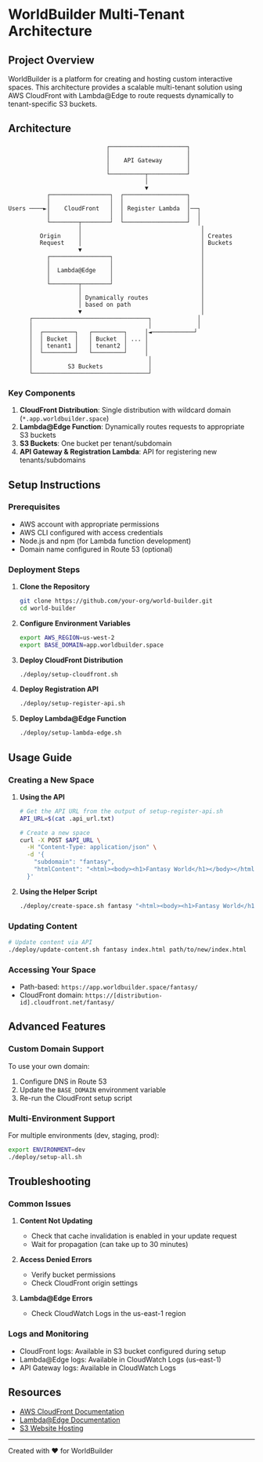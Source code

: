 # WorldBuilder Multi-Tenant Architecture

## Project Overview

WorldBuilder is a platform for creating and hosting custom interactive spaces. This architecture provides a scalable multi-tenant solution using AWS CloudFront with Lambda@Edge to route requests dynamically to tenant-specific S3 buckets.

## Architecture

```
                            ┌──────────────────────┐
                            │                      │
                            │    API Gateway       │
                            │                      │
                            └──────────┬───────────┘
                                       │
                                       ▼
           ┌─────────────────┐  ┌──────────────────┐
           │                 │  │                  │
Users ────►│    CloudFront   │  │ Register Lambda  │──┐
           │                 │  │                  │  │
           └────────┬────────┘  └──────────────────┘  │
                    │                                  │
         Origin     │                                  │ Creates
         Request    │                                  │ Buckets
                    ▼                                  │
           ┌─────────────────┐                         │
           │                 │                         │
           │  Lambda@Edge    │                         │
           │                 │                         │
           └────────┬────────┘                         │
                    │                                  │
                    │ Dynamically routes               │
                    │ based on path                    │
                    ▼                                  │
      ┌─────────────────────────────────┐             │
      │                                 │             │
      │  ┌─────────┐   ┌─────────┐     │◄────────────┘
      │  │ Bucket  │   │ Bucket  │ ... │
      │  │ tenant1 │   │ tenant2 │     │
      │  └─────────┘   └─────────┘     │
      │                                 │
      │          S3 Buckets             │
      └─────────────────────────────────┘
```

### Key Components

1. **CloudFront Distribution**: Single distribution with wildcard domain (`*.app.worldbuilder.space`)
2. **Lambda@Edge Function**: Dynamically routes requests to appropriate S3 buckets
3. **S3 Buckets**: One bucket per tenant/subdomain
4. **API Gateway & Registration Lambda**: API for registering new tenants/subdomains

## Setup Instructions

### Prerequisites

- AWS account with appropriate permissions
- AWS CLI configured with access credentials
- Node.js and npm (for Lambda function development)
- Domain name configured in Route 53 (optional)

### Deployment Steps

1. **Clone the Repository**
   ```bash
   git clone https://github.com/your-org/world-builder.git
   cd world-builder
   ```

2. **Configure Environment Variables**
   ```bash
   export AWS_REGION=us-west-2
   export BASE_DOMAIN=app.worldbuilder.space
   ```

3. **Deploy CloudFront Distribution**
   ```bash
   ./deploy/setup-cloudfront.sh
   ```

4. **Deploy Registration API**
   ```bash
   ./deploy/setup-register-api.sh
   ```

5. **Deploy Lambda@Edge Function**
   ```bash
   ./deploy/setup-lambda-edge.sh
   ```

## Usage Guide

### Creating a New Space

1. **Using the API**
   ```bash
   # Get the API URL from the output of setup-register-api.sh
   API_URL=$(cat .api_url.txt)
   
   # Create a new space
   curl -X POST $API_URL \
     -H "Content-Type: application/json" \
     -d '{
       "subdomain": "fantasy",
       "htmlContent": "<html><body><h1>Fantasy World</h1></body></html>"
     }'
   ```

2. **Using the Helper Script**
   ```bash
   ./deploy/create-space.sh fantasy "<html><body><h1>Fantasy World</h1></body></html>"
   ```

### Updating Content

```bash
# Update content via API
./deploy/update-content.sh fantasy index.html path/to/new/index.html
```

### Accessing Your Space

- Path-based: `https://app.worldbuilder.space/fantasy/`
- CloudFront domain: `https://[distribution-id].cloudfront.net/fantasy/`

## Advanced Features

### Custom Domain Support

To use your own domain:

1. Configure DNS in Route 53
2. Update the `BASE_DOMAIN` environment variable
3. Re-run the CloudFront setup script

### Multi-Environment Support

For multiple environments (dev, staging, prod):

```bash
export ENVIRONMENT=dev
./deploy/setup-all.sh
```

## Troubleshooting

### Common Issues

1. **Content Not Updating**
   - Check that cache invalidation is enabled in your update request
   - Wait for propagation (can take up to 30 minutes)

2. **Access Denied Errors**
   - Verify bucket permissions
   - Check CloudFront origin settings

3. **Lambda@Edge Errors**
   - Check CloudWatch Logs in the us-east-1 region

### Logs and Monitoring

- CloudFront logs: Available in S3 bucket configured during setup
- Lambda@Edge logs: Available in CloudWatch Logs (us-east-1)
- API Gateway logs: Available in CloudWatch Logs

## Resources

- [AWS CloudFront Documentation](https://docs.aws.amazon.com/AmazonCloudFront/latest/DeveloperGuide/Introduction.html)
- [Lambda@Edge Documentation](https://docs.aws.amazon.com/AmazonCloudFront/latest/DeveloperGuide/lambda-at-the-edge.html)
- [S3 Website Hosting](https://docs.aws.amazon.com/AmazonS3/latest/userguide/WebsiteHosting.html)

---

Created with ❤️ for WorldBuilder 